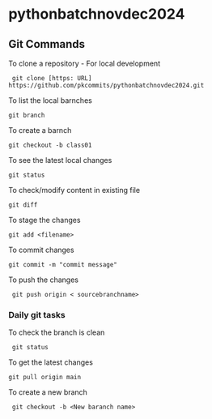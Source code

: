 # pythonbatchnovdec2024

## Git Commands
 
 To clone a repository - For local development

     git clone [https: URL] https://github.com/pkcommits/pythonbatchnovdec2024.git

To list the local barnches

    git branch

To create a barnch  

    git checkout -b class01

To see the latest local changes

    git status

To check/modify content in existing file

    git diff

To stage the changes
    
    git add <filename>

To commit changes

    git commit -m "commit message"

 To push the changes

     git push origin < sourcebranchname>   

### Daily git tasks

To check the branch is clean
     
     git status

To get the latest changes

    git pull origin main

To create a new branch
     
     git checkout -b <New baranch name>
